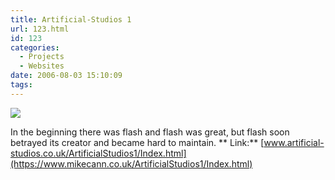 ```yaml
---
title: Artificial-Studios 1
url: 123.html
id: 123
categories:
  - Projects
  - Websites
date: 2006-08-03 15:10:09
tags:
---
```


![](/wp-content/uploads/Image/artstu1.jpg)

In the beginning there was flash and flash was great, but flash soon betrayed its creator and became hard to maintain.
**
Link:** [www.artificial-studios.co.uk/ArtificialStudios1/Index.html](https://www.mikecann.co.uk/ArtificialStudios1/Index.html)
